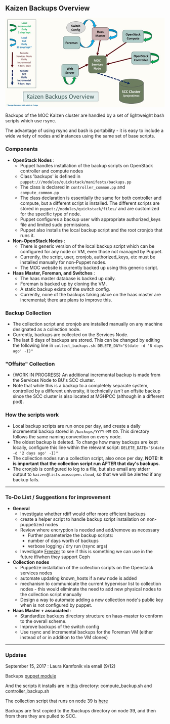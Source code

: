 ## Kaizen Backups Overview

![](../../_static/img/Kaizen_Backups_Diagram.jpg)

Backups of the MOC Kaizen cluster are handled by a set of lightweight bash scripts which use rsync.  

The advantage of using rsync and bash is portability - it is easy to include a wide variety of nodes and instances using the same set of base scripts.

### Components
 -  **OpenStack Nodes** :
     -  Puppet handles installation of the backup scripts on OpenStack controller and compute nodes
     -  Class 'backups' is defined in `puppet:///modules/quickstack/manifests/backups.pp`
     -  The class is declared in `controller_common.pp` and `compute_common.pp`
     -  The class declaration is essentially the same for both controller and compute, but a different script is installed. 
     The different scripts are stored in `puppet://modules/quickstack/files/` and are customized for the specific type of node.
     -  Puppet configures a backup user with appropriate authorized_keys file and limited sudo permissions.
     -  Puppet also installs the local backup script and the root cronjob that runs it.
 -  **Non-OpenStack Nodes** :
     -  There is generic version of the local backup script which can be configured for any node or VM, even those not managed by Puppet.
     -  Currently, the script, user, cronjob, authorized_keys, etc must be installed manually for non-Puppet nodes.
     -  The MOC website is currently backed up using this generic script.
 -  **Haas Master, Foreman, and Switches** :
     -  The haas master database is backed up daily.
     -  Foreman is backed up by cloning the VM.
     -  A static backup exists of the switch config.
     -  Currently, none of the backups taking place on the haas master are incremental; there are plans to improve this.

### Backup Collection
 -  The collection script and cronjob are installed manually on any machine designated as a collection node. 
 -  Currently, backups are collected on the Services Node.
 -  The last 8 days of backups are stored.  This can be changed by editing the following line in `collect_backups.sh`\:
     `DELETE_DAY="$(date -d '8 days ago' -I)"`

### "Offsite" Collection
 -  {WORK IN PROGRESS} An additional incremental backup is made from the Services Node to BU's SCC cluster.
 -  Note that while this is a backup to a completely separate system, controlled by a different university, 
 it technically *isn't* an offsite backup since the SCC cluster is also located at MGHPCC (although in a different pod).

### How the scripts work
 -  Local backup scripts are run once per day, and create a daily incremental backup stored in `/backups/YYYY-MM-DD`.
 This directory follows the same naming convention on every node.
 -  The oldest backup is deleted. To change how many backups are kept locally, configure this line within the relevant script\:
     `DELETE_DATE="$(date -d '2 days ago' -I)"`
 -  The collection nodes run a collection script, also once per day,
 **NOTE: It is important that the collection script run AFTER that day's backups.**
 -  The cronjob is configured to log to a file, but also email any stderr output to `kaizen@lists.massopen.cloud`, 
 so that we will be alerted if any backup fails.

---
### To-Do List / Suggestions for improvement
 -  **General**
     -  Investigate whether rdiff would offer more efficient backups
     -  create a helper script to handle backup script installation on non-puppetized nodes
     -  Review where encryption is needed and add/remove as necessary
         -  Further parameterize the backup scripts:
         -  number of days worth of backups
         -  verbose logging / dry run (rsync args)
     -  Investigate [Freezer](https://wiki.openstack.org/wiki/Freezer) to see if this is something we can use in the future if/when they support Ceph
 -  **Collection nodes**
     -  Puppetize installation of the collection scripts on the Openstack services nodes
     -  automate updating known_hosts if a new node is added
     -  mechanism to communicate the current hypervisor list to collection nodes - this would eliminate the need 
     to add new physical nodes to the collection script manually
     -  Design a way to automate adding a new collection node's public key when is not configured by puppet.
 -  **Haas Master + associated** : 
     -  Standardize backups directory structure on haas-master to conform to the overall scheme.
     -  Improve backups of the switch config
     -  Use rsync and incremental backups for the Foreman VM (either instead of or in addition to the VM clones)

---
### Updates
September 15, 2017 : Laura Kamfonik via email (9/12)

Backups [puppet module](https://github.com/CCI-MOC/kilo-puppet/blob/liberty/quickstack/manifests/backups.pp)

And the scripts it installs are in [this](https://github.com/CCI-MOC/kilo-puppet/tree/liberty/quickstack/files) 
directory: compute_backup.sh and controller_backup.sh

The collection script that runs on node 39 is [here](https://github.com/CCI-MOC/moc/blob/master/scripts/backup_scripts/collect_backups.sh)

Backups are first copied to the /backups directory on node 39, and then from there they are pulled to SCC.

